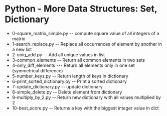 # Python - More Data Structures: Set, Dictionary
- 0-square_matrix_simple.py -- compute square value of all integers of a matrix
- 1-search_replace.py -- Replace all occurrences of element by another in a new list
- 2-uniq_add.py -- Add all unique values in list
- 3-common_elements -- Return all common elements in two sets
- 4-only_diff_elements --- Return all elements only in one set (symmetrical difference)
- 5-number_keys.py -- Return length of keys in dictionary
- 6-print_sorted_dictionary.py -- Print a sorted dictionary
- 7-update_dictionary.py -- update dictionary 
- 8-simple_delete.py -- Delete element from dictionary
- 9-multiply_by_2.py -- Return new dictionary with all values multiplied by 2
- 10-best_score.py -- Returns a key with the biggest integer value in dict
